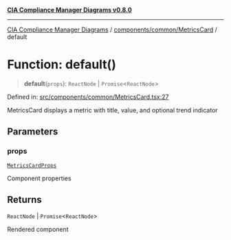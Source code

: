 [**CIA Compliance Manager Diagrams v0.8.0**](../../../../README.md)

***

[CIA Compliance Manager Diagrams](../../../../modules.md) / [components/common/MetricsCard](../README.md) / default

# Function: default()

> **default**(`props`): `ReactNode` \| `Promise`\<`ReactNode`\>

Defined in: [src/components/common/MetricsCard.tsx:27](https://github.com/Hack23/cia-compliance-manager/blob/78912779fad2796d4afcf9e0a863cca80a66b25f/src/components/common/MetricsCard.tsx#L27)

MetricsCard displays a metric with title, value, and optional trend indicator

## Parameters

### props

[`MetricsCardProps`](../interfaces/MetricsCardProps.md)

Component properties

## Returns

`ReactNode` \| `Promise`\<`ReactNode`\>

Rendered component
